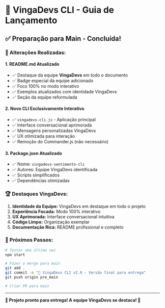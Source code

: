 # 🚀 VingaDevs CLI - Guia de Lançamento

## ✅ Preparação para Main - Concluída!

### 🎯 Alterações Realizadas:

#### 1. **README.md Atualizado**
- ✅ Destaque da equipe **VingaDevs** em todo o documento
- ✅ Badge especial da equipe adicionado
- ✅ Foco 100% no modo interativo
- ✅ Exemplos atualizados com identidade VingaDevs
- ✅ Seção da equipe reformulada

#### 2. **Novo CLI Exclusivamente Interativo**
- ✅ `vingadevs-cli.js` - Aplicação principal
- ✅ Interface conversacional aprimorada
- ✅ Mensagens personalizadas VingaDevs
- ✅ UX otimizada para interação
- ✅ Remoção do Commander.js (não necessário)

#### 3. **Package.json Atualizado**
- ✅ Nome: `vingadevs-sentimento-cli`
- ✅ Autores: Equipe VingaDevs identificada
- ✅ Scripts simplificados
- ✅ Dependências otimizadas

### 🏆 Destaques VingaDevs:

1. **Identidade da Equipe:** VingaDevs em destaque em todo o projeto
2. **Experiência Focada:** Modo 100% interativo
3. **UX Aprimorada:** Interface conversacional intuitiva
4. **Código Limpo:** Organização exemplar
5. **Documentação Rica:** README profissional e completo

### 🚀 Próximos Passos:

```bash
# Testar uma última vez
npm start

# Fazer o merge para main
git add .
git commit -m "🚀 VingaDevs CLI v2.0 - Versão final para entrega"
git push origin pre_main

# Criar PR para main
```

---

**🎉 Projeto pronto para entrega! A equipe VingaDevs se destaca! 💜**
